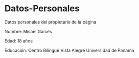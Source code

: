 # Datos-Personales
Datos personales del propietario de la página

Nombre: Misael Garcés

Edad: 18 años

Educación: 
Centro Bilingue Vista Alegre
Universidad de Panamá
